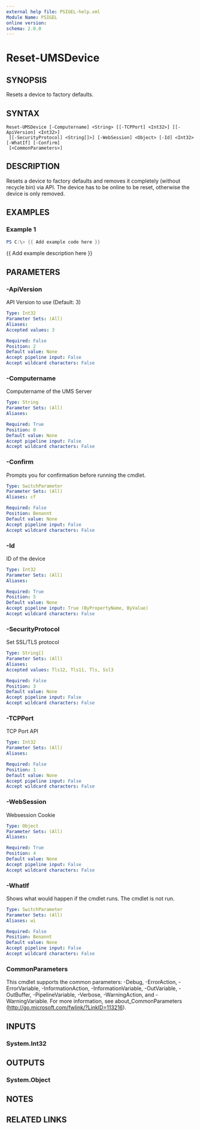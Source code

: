 ```yaml
---
external help file: PSIGEL-help.xml
Module Name: PSIGEL
online version:
schema: 2.0.0
---
```


# Reset-UMSDevice

## SYNOPSIS
Resets a device to factory defaults.

## SYNTAX

```
Reset-UMSDevice [-Computername] <String> [[-TCPPort] <Int32>] [[-ApiVersion] <Int32>]
 [[-SecurityProtocol] <String[]>] [-WebSession] <Object> [-Id] <Int32> [-WhatIf] [-Confirm]
 [<CommonParameters>]
```

## DESCRIPTION
Resets a device to factory defaults and removes it completely (without recycle bin) via API. The device has to be online to be reset, otherwise the device is only removed.

## EXAMPLES

### Example 1
```powershell
PS C:\> {{ Add example code here }}
```

{{ Add example description here }}

## PARAMETERS

### -ApiVersion
API Version to use (Default: 3)

```yaml
Type: Int32
Parameter Sets: (All)
Aliases:
Accepted values: 3

Required: False
Position: 2
Default value: None
Accept pipeline input: False
Accept wildcard characters: False
```

### -Computername
Computername of the UMS Server

```yaml
Type: String
Parameter Sets: (All)
Aliases:

Required: True
Position: 0
Default value: None
Accept pipeline input: False
Accept wildcard characters: False
```

### -Confirm
Prompts you for confirmation before running the cmdlet.

```yaml
Type: SwitchParameter
Parameter Sets: (All)
Aliases: cf

Required: False
Position: Benannt
Default value: None
Accept pipeline input: False
Accept wildcard characters: False
```

### -Id
ID of the device

```yaml
Type: Int32
Parameter Sets: (All)
Aliases:

Required: True
Position: 5
Default value: None
Accept pipeline input: True (ByPropertyName, ByValue)
Accept wildcard characters: False
```

### -SecurityProtocol
Set SSL/TLS protocol

```yaml
Type: String[]
Parameter Sets: (All)
Aliases:
Accepted values: Tls12, Tls11, Tls, Ssl3

Required: False
Position: 3
Default value: None
Accept pipeline input: False
Accept wildcard characters: False
```

### -TCPPort
TCP Port API

```yaml
Type: Int32
Parameter Sets: (All)
Aliases:

Required: False
Position: 1
Default value: None
Accept pipeline input: False
Accept wildcard characters: False
```

### -WebSession
Websession Cookie

```yaml
Type: Object
Parameter Sets: (All)
Aliases:

Required: True
Position: 4
Default value: None
Accept pipeline input: False
Accept wildcard characters: False
```

### -WhatIf
Shows what would happen if the cmdlet runs.
The cmdlet is not run.

```yaml
Type: SwitchParameter
Parameter Sets: (All)
Aliases: wi

Required: False
Position: Benannt
Default value: None
Accept pipeline input: False
Accept wildcard characters: False
```

### CommonParameters
This cmdlet supports the common parameters: -Debug, -ErrorAction, -ErrorVariable, -InformationAction, -InformationVariable, -OutVariable, -OutBuffer, -PipelineVariable, -Verbose, -WarningAction, and -WarningVariable.
For more information, see about_CommonParameters (http://go.microsoft.com/fwlink/?LinkID=113216).

## INPUTS

### System.Int32

## OUTPUTS

### System.Object
## NOTES

## RELATED LINKS
